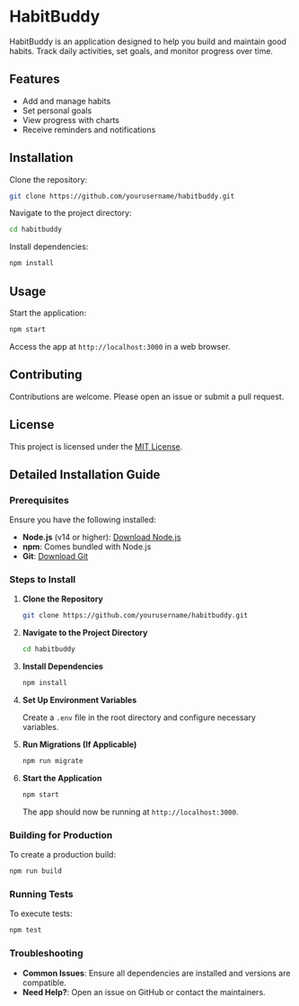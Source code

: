 # HabitBuddy

HabitBuddy is an application designed to help you build and maintain good habits. Track daily activities, set goals, and monitor progress over time.

## Features

- Add and manage habits
- Set personal goals
- View progress with charts
- Receive reminders and notifications

## Installation

Clone the repository:

```bash
git clone https://github.com/yourusername/habitbuddy.git
```

Navigate to the project directory:

```bash
cd habitbuddy
```

Install dependencies:

```bash
npm install
```

## Usage

Start the application:

```bash
npm start
```

Access the app at `http://localhost:3000` in a web browser.

## Contributing

Contributions are welcome. Please open an issue or submit a pull request.

## License

This project is licensed under the [MIT License](LICENSE).
## Detailed Installation Guide

### Prerequisites

Ensure you have the following installed:

- **Node.js** (v14 or higher): [Download Node.js](https://nodejs.org/)
- **npm**: Comes bundled with Node.js
- **Git**: [Download Git](https://git-scm.com/downloads)

### Steps to Install

1. **Clone the Repository**

    ```bash
    git clone https://github.com/yourusername/habitbuddy.git
    ```

2. **Navigate to the Project Directory**

    ```bash
    cd habitbuddy
    ```

3. **Install Dependencies**

    ```bash
    npm install
    ```

4. **Set Up Environment Variables**

    Create a `.env` file in the root directory and configure necessary variables.

5. **Run Migrations (If Applicable)**

    ```bash
    npm run migrate
    ```

6. **Start the Application**

    ```bash
    npm start
    ```

    The app should now be running at `http://localhost:3000`.

### Building for Production

To create a production build:

```bash
npm run build
```

### Running Tests

To execute tests:

```bash
npm test
```

### Troubleshooting

- **Common Issues**: Ensure all dependencies are installed and versions are compatible.
- **Need Help?**: Open an issue on GitHub or contact the maintainers.
